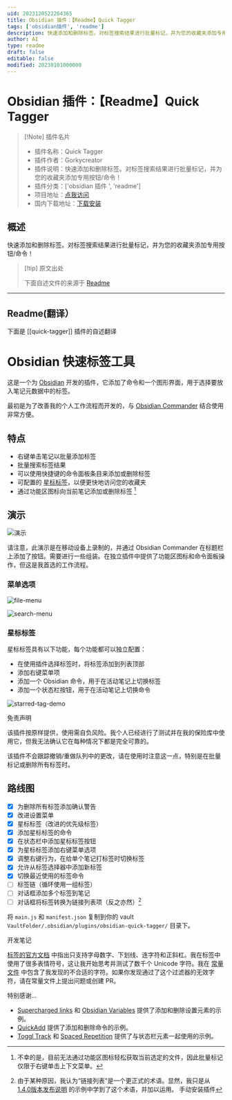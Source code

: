 ```yaml
---
uid: 2023120522264365
title: Obsidian 插件：【Readme】Quick Tagger
tags: ['obsidian插件', 'readme']
description: 快速添加和删除标签。对标签搜索结果进行批量标记，并为您的收藏夹添加专用按钮/命令！
author: AI
type: readme
draft: false
editable: false
modified: 20230101000000
---
```


# Obsidian 插件：【Readme】Quick Tagger

> [!Note] 插件名片
> - 插件名称：Quick Tagger
> - 插件作者：Gorkycreator
> - 插件说明：快速添加和删除标签。对标签搜索结果进行批量标记，并为您的收藏夹添加专用按钮/命令！
> - 插件分类：['obsidian 插件 ', 'readme']
> - 项目地址：[点我访问](https://github.com/Gorkycreator/obsidian-quick-tagger)
> - 国内下载地址：[下载安装](https://pkmer.cn/products/plugin/pluginMarket/?quick-tagger)

## 概述

快速添加和删除标签。对标签搜索结果进行批量标记，并为您的收藏夹添加专用按钮/命令！

> [!tip] 原文出处
>
>下面自述文件的来源于 [Readme](https://ghproxy.net/https://raw.githubusercontent.com/Gorkycreator/obsidian-quick-tagger/master/README.md)

---

## Readme(翻译）

下面是 [[quick-tagger]] 插件的自述翻译

# Obsidian 快速标签工具

这是一个为 [Obsidian](https://obsidian.md) 开发的插件，它添加了命令和一个图形界面，用于选择要放入笔记元数据中的标签。

最初是为了改善我的个人工作流程而开发的，与 [Obsidian Commander](https://github.com/phibr0/obsidian-commander) 结合使用非常方便。

## 特点

- 右键单击笔记以批量添加标签
- 批量搜索标签结果
- 可以使用快捷键的命令面板条目来添加或删除标签
- 可配置的 [星标标签](https://github.com/Gorkycreator/obsidian-quick-tagger#starred-tags)，以便更快地访问您的收藏夹
- 通过功能区图标向当前笔记添加或删除标签 [^1]

## 演示

![演示](images/quick_tagger_demo.gif)

请注意，此演示是在移动设备上录制的，并通过 Obsidian Commander 在标题栏上添加了按钮。需要进行一些组装。在独立插件中提供了功能区图标和命令面板操作，但这是我首选的工作流程。

### 菜单选项

![file-menu](images/file-right-click-menu.png)

![search-menu](images/search-results-menu.png)

### 星标标签

星标标签具有以下功能，每个功能都可以独立配置：

  - 在使用插件选择标签时，将标签添加到列表顶部
  - 添加右键菜单项
  - 添加一个 Obsidian 命令，用于在活动笔记上切换标签
  - 添加一个状态栏按钮，用于在活动笔记上切换命令

![starred-tag-demo](images/starred-tag-demo.gif)

免责声明

该插件按原样提供，使用需自负风险。我个人已经进行了测试并在我的保险库中使用它，但我无法确认它在每种情况下都是完全可靠的。

该插件不会跟踪撤销/重做队列中的更改，请在使用时注意这一点，特别是在批量标记或删除所有标签时。

## 路线图

- [x] 为删除所有标签添加确认警告
- [x] 改进设置菜单
- [x] 星标标签（改进的优先级标签）
- [x] 添加星标标签的命令
- [x] 在状态栏中添加星标标签按钮
- [x] 为星标标签添加右键菜单选项
- [x] 调整右键行为，在给单个笔记打标签时切换标签
- [x] 允许从标签选择器中添加新标签
- [x] 切换最近使用的标签命令
- [ ] 标签链（循环使用一组标签）
- [ ] 对话框添加多个标签到笔记
- [ ] 对话框将标签转换为链接列表项（反之亦然）[^2]

将 `main.js` 和 `manifest.json` 复制到你的 vault `VaultFolder/.obsidian/plugins/obsidian-quick-tagger/` 目录下。

开发笔记

[标签的官方文档](https://help.obsidian.md/Editing+and+formatting/Tags#Tag+format) 中指出只支持字母数字、下划线、连字符和正斜杠。我在标签中使用了很多表情符号，这让我开始思考并测试了数千个 Unicode 字符。我在 [常量文件](https://github.com/Gorkycreator/obsidian-quick-tagger/blob/master/src/constants.ts) 中包含了我发现的不合适的字符。如果你发现通过了这个过滤器的无效字符，请在常量文件上提出问题或创建 PR。

特别感谢...

- [Supercharged links](https://github.com/mdelobelle/obsidian_supercharged_links) 和 [Obsidian Variables](https://github.com/jffaust/obsidian-variables) 提供了添加和删除设置元素的示例。
- [QuickAdd](https://github.com/chhoumann/quickadd) 提供了添加和删除命令的示例。
- [Toggl Track](https://github.com/mcndt/obsidian-toggl-integration) 和 [Spaced Repetition](https://github.com/st3v3nmw/obsidian-spaced-repetition) 提供了与状态栏元素一起使用的示例。

[^1]: 不幸的是，目前无法通过功能区图标轻松获取当前选定的文件，因此批量标记仅限于右键单击上下文菜单。
[^2]: 由于某种原因，我认为“链接列表”是一个更正式的术语。显然，我只是从 [1.4.0版本发布说明](https://obsidian.md/changelog/2023-07-26-desktop-v1.4.0/) 的示例中学到了这个术语，并加以运用。
手动安装插件